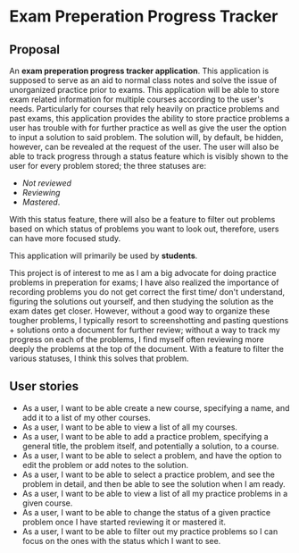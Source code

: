 # Exam Preperation Progress Tracker

## Proposal

An **exam preperation progress tracker application**. This application is supposed to serve as an 
aid to normal class notes and solve the issue of unorganized practice prior to exams.
This application will be able to store exam related information for multiple courses according 
to the user's needs. Particularly for courses that rely heavily on practice problems and past exams, 
this application provides the ability to store practice problems a user has trouble with for further practice as well as give the user the option to input a solution to said problem. The solution will, by default, be hidden, however, can be revealed at the request of the user.
The user will 
also be able to track progress through a status feature which is visibly shown to the user for every problem stored; the three 
statuses are: 
- *Not reviewed*
- *Reviewing*
- *Mastered*. 

With this status feature, there will also be a feature to filter out problems based on which status of problems you want to look out, therefore, users can have more focused study. 

This application will primarily be used by **students**.

This project is of interest to me as I am a big advocate for doing practice problems in preperation for exams; I have also realized 
the importance of recording problems you do not get correct the first time/ don't understand, 
figuring the solutions out yourself, and then studying the solution as the exam dates get closer. However, 
without a good way to organize these tougher problems, I typically resort to screenshotting and pasting 
questions + solutions onto a document for further review; without a way to track my progress on each 
of the problems, I find myself often reviewing more deeply the problems at the top of the document. 
With a feature to filter the various statuses, I think this solves that problem. 

## User stories

- As a user, I want to be able create a new course, specifying a name, and add it to a list of my other courses.
- As a user, I want to be able to view a list of all my courses.
- As a user, I want to be able to add a practice problem, specifying a general title, the problem itself, and potentially a solution, to a course.
- As a user, I want to be able to select a problem, and have the option to edit the problem or add notes to the solution.
- As a user, I want to be able to select a practice problem, and see the problem in detail, and then be able to see the solution when I am ready.
- As a user, I want to be able to view a list of all my practice problems in a given course.
- As a user, I want to be able to change the status of a given practice problem once I have started reviewing it or mastered it.
- As a user, I want to be able to filter out my practice problems so I can focus on the ones with the status which I want to see.